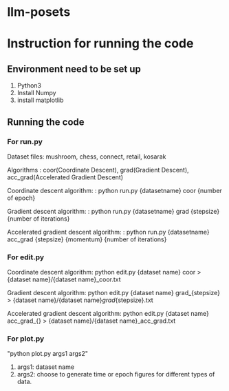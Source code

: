 # llm-posets

# Instruction for running the code

## Environment need to be set up

1. Python3
2. Install Numpy
3. install matplotlib

## Running the code

### For run.py

Dataset files: mushroom, chess, connect, retail, kosarak

Algorithms : coor(Coordinate Descent), grad(Gradient Descent), acc_grad(Accelerated Gradient Descent)

Coordinate descent algorithm:
: python run.py {datasetname} coor {number of epoch}

Gradient descent algorithm:
: python run.py {datasetname} grad {stepsize} {number of iterations}

Accelerated gradient descent algorithm:
: python run.py {datasetname} acc_grad {stepsize} {momentum} {number of iterations}

### For edit.py

Coordinate descent algorithm:
python edit.py {dataset name} coor > {dataset name}/{dataset name}_coor.txt

Gradient descent algorithm:
python edit.py {dataset name} grad_{stepsize} > {dataset name}/{dataset name}_grad_{stepsize}.txt

Accelerated gradient descent algorithm:
python edit.py {dataset name} acc_grad_{} > {dataset name}/{dataset name}_acc_grad.txt

### For plot.py

"python plot.py args1 args2"

1. args1: dataset name
2. args2: choose to generate time or epoch figures for different types of data.
